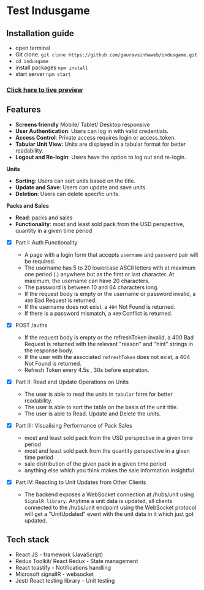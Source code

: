 # Test Indusgame
## Installation guide

- open terminal
- Git clone: `git clone https://github.com/gauravsinhaweb/indusgame.git`
- `cd indusgame`
- install packages `npm install`
- start server `npm start`

### **[Click here to live preview](https://indusgame.vercel.app/login)**

## Features
- **Screens friendly** Mobile/ Tablet/ Desktop responsive
- **User Authentication**: Users can log in with valid credentials.
- **Access Control**: Private access requires login or access_token.
- **Tabular Unit View**: Units are displayed in a tabular format for better readability.
- **Logout and Re-login**: Users have the option to log out and re-login.

**Units**
- **Sorting**: Users can sort units based on the title.
- **Update and Save**: Users can update and save units.
- **Deletion**: Users can delete specific units.

**Packs and Sales**
- **Read**: packs and sales
- **Functionality**: most and least sold pack from the USD perspective, quantity in a given time period

- [x] Part I: Auth Functionality
    -  A page with a login form that accepts `username` and `password` pair will be required.
    - The username has 5 to 20 lowercase ASCII letters with at maximum one period (.) anywhere but as the first or last character. At maximum, the username can have 20 characters.
    - The password is between 10 and 64 characters long.
    - If the request body is empty or the username or password invalid, a `400` Bad Request is returned.
    - If the username does not exist, a `404` Not Found is returned.
    - If there is a password mismatch, a `409` Conflict is returned.
   
- [x] POST /auths
    -  If the request body is empty or the refreshToken invalid, a 400 Bad Request is returned with the relevant "reason" and "hint" strings in the response body.
    - If the user with the associated `refreshToken` does not exist, a 404 Not Found is returned.
    - Refresh Token every 4.5s , 30s before expiration.
   
- [x] Part II: Read and Update Operations on Units
    - The user is able to read the units in `tabular` form for better readability.
    - The user is able to sort the table on the basis of the unit title.
    - The user is able to Read. Update and Delete the units.
- [x] Part III: Visualising Performance of Pack Sales
    - most and least sold pack from the USD perspective in a given time period
    - most and least sold pack from the quantity perspective in a given time period
    - sale distribution of the given pack in a given time period
    - anything else which you think makes the sale information insightful

- [x] Part IV:  Reacting to Unit Updates from Other Clients
    - The backend exposes a WebSocket connection at /hubs/unit using `SignalR library`. Anytime a unit data is updated, all clients connected to the /hubs/unit endpoint using the WebSocket protocol will get a "UnitUpdated" event with the unit data in it which just got updated.
    
## Tech stack
- React JS - framework (JavaScript)
- Redux Toolkit/ React Redux - State management
- React toastify - Notifications handling
- Microsoft signalIR - websocket
- Jest/ React testing library - Unit testing


